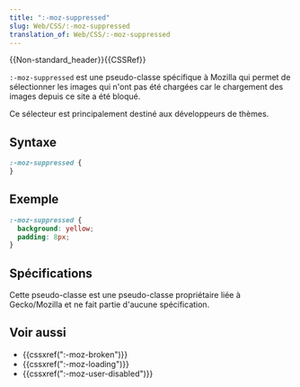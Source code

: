 ```yaml
---
title: ":-moz-suppressed"
slug: Web/CSS/:-moz-suppressed
translation_of: Web/CSS/:-moz-suppressed
---
```


{{Non-standard_header}}{{CSSRef}}

`:-moz-suppressed` est une pseudo-classe spécifique à Mozilla qui permet de sélectionner les images qui n'ont pas été chargées car le chargement des images depuis ce site a été bloqué.

Ce sélecteur est principalement destiné aux développeurs de thèmes.

## Syntaxe

```css
:-moz-suppressed {
}
```

## Exemple

```css
:-moz-suppressed {
  background: yellow;
  padding: 8px;
}
```

## Spécifications

Cette pseudo-classe est une pseudo-classe propriétaire liée à Gecko/Mozilla et ne fait partie d'aucune spécification.

## Voir aussi

- {{cssxref(":-moz-broken")}}
- {{cssxref(":-moz-loading")}}
- {{cssxref(":-moz-user-disabled")}}

